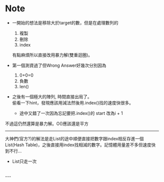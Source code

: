 # Note
 
- 一開始的想法是移除大於target的數，但是在處理數列的
  1. 複製
  2. 刪除
  3. index 
    
    有點麻煩所以直接改用暴力解(雙重迴圈)。<br>

- 第一個測資過了但Wrong Answer好幾次分別因為
  1. 0+0=0
  2. 負數
  3. len()<br>

- 之後有一個極大的陣列, 時間直接出局了。<br>
偷看一下hint，發現應該用減法然後用.index()找的速度快很多。<br>
  - 途中又錯了一次因為忘記要把.index()的 start 改為i + 1

不過這仍然還算是暴力解。O()應該還是平方

---
大神們(官方?)的解法是走List的途中順便直接把數字跟index相反存進一個List(Hash Table)，之後直接用index找相減的數字。記憶體用量差不多但速度快到不行...
  - List只走一次
<br>
---

